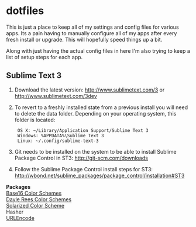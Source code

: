 # dotfiles

This is just a place to keep all of my settings and config files for various apps. Its a pain having to manually configure all of my apps after every fresh install or upgrade. This will hopefully speed things up a bit.

Along with just having the actual config files in here I'm also trying to keep a list of setup steps for each app.

## Sublime Text 3

1. Download the latest version: http://www.sublimetext.com/3 or http://www.sublimetext.com/3dev

2. To revert to a freshly installed state from a previous install you will need to delete the data folder. Depending on your operating system, this folder is located:

        OS X: ~/Library/Application Support/Sublime Text 3
        Windows: %APPDATA%\Sublime Text 3
        Linux: ~/.config/sublime-text-3

3. Git needs to be installed on the system to be able to install Sublime Package Control in ST3: http://git-scm.com/downloads

4. Follow the Sublime Package Control install steps for ST3: http://wbond.net/sublime_packages/package_control/installation#ST3

**Packages**  
[Base16 Color Schemes](https://github.com/chriskempson/base16)  
[Dayle Rees Color Schemes](https://github.com/daylerees/colour-schemes)  
[Solarized Color Scheme](https://github.com/SublimeColors/Solarized)  
Hasher  
[URLEncode](https://github.com/mastahyeti/URLEncode)  
